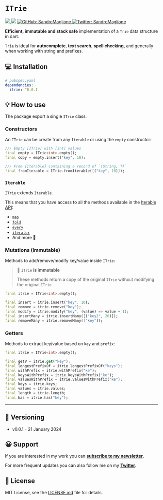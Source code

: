 # `ITrie`

<p>
    <a href="https://github.com/SandroMaglione/itrie">
    <img src="https://img.shields.io/github/stars/SandroMaglione/itrie?logo=github" />
    </a>
    <!-- <img src="https://img.shields.io/pub/v/fpdart?include_prereleases" /> -->
    <img src="https://img.shields.io/github/license/SandroMaglione/itrie?logo=github" />
    <a href="https://github.com/SandroMaglione">
    <img alt="GitHub: SandroMaglione" src="https://img.shields.io/github/followers/SandroMaglione?label=Follow&style=social" target="_blank" />
    </a>
    <a href="https://twitter.com/SandroMaglione">
    <img alt="Twitter: SandroMaglione" src="https://img.shields.io/twitter/follow/SandroMaglione.svg?style=social" target="_blank" />
    </a>
</p>


**Efficient, immutable and stack safe** implementation of a `Trie` data structure in dart.

`Trie` is ideal for **autocomplete**, **text search**, **spell checking**, and generally when working with string and prefixes.


## 💻 Installation

```yaml
# pubspec.yaml
dependencies:
  itrie: ^0.0.1
```

## 💡 How to use
The package export a single `ITrie` class.

### Constructors
An `ITrie` can be create from any `Iterable` or using the `empty` constructor:

```dart
/// Empty [ITrie] with [int] values
final empty = ITrie<int>.empty();
final copy = empty.insert("key", 10);

/// From [Iterable] containing a record of `(String, T)`
final fromIterable = ITrie.fromIterable([("key", 10)]);
```

### `Iterable`
`ITrie` extends `Iterable`.

This means that you have access to all the methods
available in the [Iterable API](https://api.dart.dev/stable/3.2.5/dart-core/Iterable-class.html#instance-methods):
- [`map`](https://api.dart.dev/stable/3.2.5/dart-core/Iterable/map.html)
- [`fold`](https://api.dart.dev/stable/3.2.5/dart-core/Iterable/fold.html)
- [`every`](https://api.dart.dev/stable/3.2.5/dart-core/Iterable/every.html)
- [`iterator`](https://api.dart.dev/stable/3.2.5/dart-core/Iterable/iterator.html)
- And more 🚀

### Mutations (Immutable)
Methods to add/remove/modify key/value inside `ITrie`:

> 🧱 `ITrie` **is immutable**
> 
> These methods return a copy of the original `ITrie`
> without modifying the original `ITrie`

```dart
final itrie = ITrie<int>.empty();

final insert = itrie.insert("key", 10);
final remove = itrie.remove("key");
final modify = itrie.modify("key", (value) => value + 1);
final insertMany = itrie.insertMany([("key2", 20)]);
final removeMany = itrie.removeMany(["key"]);
```

### Getters
Methods to extract key/value based on `key` and `prefix`:

```dart
final itrie = ITrie<int>.empty();

final getV = itrie.get("key");
final longestPrefixOf = itrie.longestPrefixOf("keys");
final withPrefix = itrie.withPrefix("ke");
final keysWithPrefix = itrie.keysWithPrefix("ke");
final valuesWithPrefix = itrie.valuesWithPrefix("ke");
final keys = itrie.keys;
final values = itrie.values;
final length = itrie.length;
final has = itrie.has("key");
```

***


## 📃 Versioning

- v0.0.1 - 21 January 2024

## 😀 Support

If you are interested in my work you can [**subscribe to my newsletter**](https://www.sandromaglione.com/newsletter). 

For more frequent updates you can also follow me on my [**Twitter**](https://twitter.com/SandroMaglione).

## 👀 License

MIT License, see the [LICENSE.md](https://github.com/SandroMaglione/itrie/blob/main/LICENSE) file for details.
